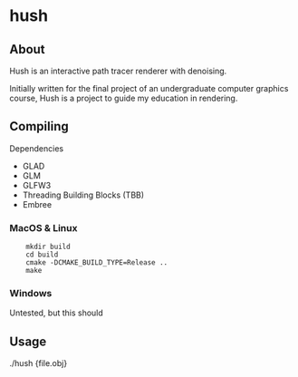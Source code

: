 # hush

## About
Hush is an interactive path tracer renderer with denoising. 

Initially written for the final project of an undergraduate computer graphics course, Hush is a project to guide my education in rendering. 

## Compiling
Dependencies
- GLAD
- GLM
- GLFW3
- Threading Building Blocks (TBB)
- Embree

### MacOS & Linux
        mkdir build
        cd build
		cmake -DCMAKE_BUILD_TYPE=Release ..
		make

### Windows
Untested, but this should 

## Usage
./hush {file.obj}